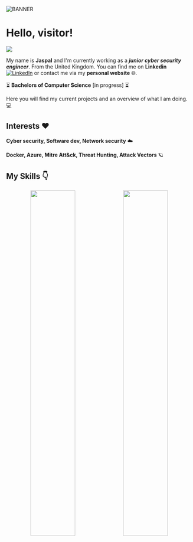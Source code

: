 ![BANNER](https://raw.githubusercontent.com/Jaspal20/Assets/main/banner.png)

<h1>Hello, visitor! </h1> <img align="centered" src="https://estruyf-github.azurewebsites.net/api/VisitorHit?user=Jaspal20&repo=Bgstatic&countColorcountColor&countColor=%405B1E9B"/>

My name is **Jaspal** and I'm currently working as a ***junior cyber security engineer***. From the United Kingdom. You can find me on **Linkedin**  [![LinkedIn](https://raw.githubusercontent.com/Jaspal20/Assets/main/linkedin-logo3.png)](https://www.linkedin.com/in/jaspal20) or contact me via my **personal website** :globe_with_meridians:.

:hourglass_flowing_sand: **Bachelors of Computer Science** [in progress] :hourglass_flowing_sand:

Here you will find my current projects and an overview of what I am doing.  💻

## Interests ❤️ 

**Cyber security, Software dev, Network security** ☁️

**Docker, Azure, Mitre Att&ck, Threat Hunting, Attack Vectors** 🪐

## My Skills 👇

<p align="center">
  <img width="49%" src="https://github-readme-stats.vercel.app/api?username=Jaspal20&show_icons=true&theme=tokyonight&count_private=true)" />
  <img width="49%" src="https://github-readme-streak-stats.herokuapp.com/?user=Jaspal20&theme=tokyonight&count_private=true)" />
</p>
</div>